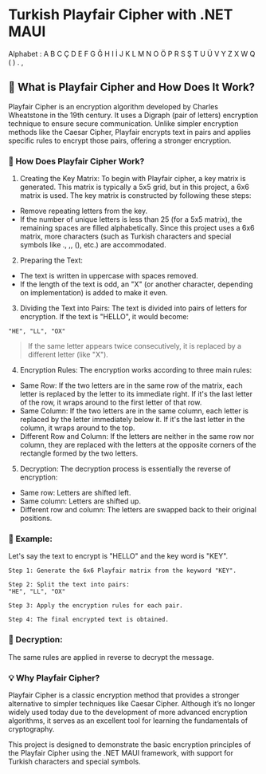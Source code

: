 # Turkish Playfair Cipher with .NET MAUI
Alphabet : A B C Ç D E F G Ğ H I İ J K L M N O Ö P R S Ş T U Ü V Y Z X W Q ( ) . ,

## 🔐 What is Playfair Cipher and How Does It Work?
Playfair Cipher is an encryption algorithm developed by Charles Wheatstone in the 19th century. It uses a Digraph (pair of letters) encryption technique to ensure secure communication. Unlike simpler encryption methods like the Caesar Cipher, Playfair encrypts text in pairs and applies specific rules to encrypt those pairs, offering a stronger encryption.

### 🚀 How Does Playfair Cipher Work?
1. Creating the Key Matrix:
To begin with Playfair cipher, a key matrix is generated. This matrix is typically a 5x5 grid, but in this project, a 6x6 matrix is used. The key matrix is constructed by following these steps:
* Remove repeating letters from the key.
* If the number of unique letters is less than 25 (for a 5x5 matrix), the remaining spaces are filled alphabetically. Since this project uses a 6x6 matrix, more characters (such as Turkish characters and special symbols like ., ,, (), etc.) are accommodated.

2. Preparing the Text:
* The text is written in uppercase with spaces removed.
* If the length of the text is odd, an "X" (or another character, depending on implementation) is added to make it even.

3. Dividing the Text into Pairs:
The text is divided into pairs of letters for encryption. If the text is "HELLO", it would become:
```
"HE", "LL", "OX"
```
> If the same letter appears twice consecutively, it is replaced by a different letter (like "X").

4. Encryption Rules:
The encryption works according to three main rules:
* Same Row: If the two letters are in the same row of the matrix, each letter is replaced by the letter to its immediate right. If it's the last letter of the row, it wraps around to the first letter of that row.
* Same Column: If the two letters are in the same column, each letter is replaced by the letter immediately below it. If it's the last letter in the column, it wraps around to the top.
* Different Row and Column: If the letters are neither in the same row nor column, they are replaced with the letters at the opposite corners of the rectangle formed by the two letters.

5. Decryption:
The decryption process is essentially the reverse of encryption:
* Same row: Letters are shifted left.
* Same column: Letters are shifted up.
* Different row and column: The letters are swapped back to their original positions.

### 📝 Example:
Let's say the text to encrypt is "HELLO" and the key word is "KEY".
```
Step 1: Generate the 6x6 Playfair matrix from the keyword "KEY".

Step 2: Split the text into pairs:
"HE", "LL", "OX"

Step 3: Apply the encryption rules for each pair.

Step 4: The final encrypted text is obtained.
```

### 🔄 Decryption:
The same rules are applied in reverse to decrypt the message.

### 💡 Why Playfair Cipher?
Playfair Cipher is a classic encryption method that provides a stronger alternative to simpler techniques like Caesar Cipher. Although it’s no longer widely used today due to the development of more advanced encryption algorithms, it serves as an excellent tool for learning the fundamentals of cryptography.

This project is designed to demonstrate the basic encryption principles of the Playfair Cipher using the .NET MAUI framework, with support for Turkish characters and special symbols.

